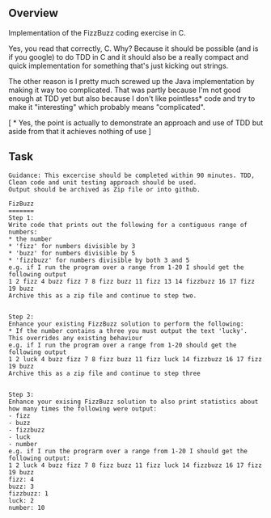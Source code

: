 ## Overview

Implementation of the FizzBuzz coding exercise in C.

Yes, you read that correctly, C.  Why?  Because it should be possible (and is if you google) to do TDD in C
and it should also be a really compact and quick implementation for something that's just kicking out
strings.

The other reason is I pretty much screwed up the Java implementation by making it way too complicated.  That was
partly because I'm not good enough at TDD yet but also because I don't like pointless* code and try to make it "interesting"
which probably means "complicated".

[ * Yes, the point is actually to demonstrate an approach and use of TDD but aside from that it achieves nothing of use ]


## Task

```
Guidance: This excercise should be completed within 90 minutes. TDD, Clean code and unit testing approach should be used.
Output should be archived as Zip file or into github.

FizBuzz
=======
Step 1:
Write code that prints out the following for a contiguous range of numbers:
* the number
* 'fizz' for numbers divisible by 3
* 'buzz' for numbers divisible by 5
* 'fizzbuzz' for numbers divisible by both 3 and 5
e.g. if I run the program over a range from 1-20 I should get the following output
1 2 fizz 4 buzz fizz 7 8 fizz buzz 11 fizz 13 14 fizzbuzz 16 17 fizz 19 buzz
Archive this as a zip file and continue to step two.


Step 2:
Enhance your existing FizzBuzz solution to perform the following:
* If the number contains a three you must output the text 'lucky'. This overrides any existing behaviour
e.g. if I run the program over a range from 1-20 should get the following output
1 2 luck 4 buzz fizz 7 8 fizz buzz 11 fizz luck 14 fizzbuzz 16 17 fizz 19 buzz
Archive this as a zip file and continue to step three


Step 3:
Enhance your exising FizzBuzz solution to also print statistics about how many times the following were output:
- fizz
- buzz
- fizzbuzz
- luck
- number
e.g. if I run the prograrm over a range from 1-20 I should get the following output:
1 2 luck 4 buzz fizz 7 8 fizz buzz 11 fizz luck 14 fizzbuzz 16 17 fizz 19 buzz
fizz: 4
buzz: 3
fizzbuzz: 1
luck: 2
number: 10

```
